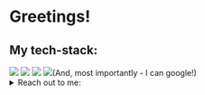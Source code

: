 # Greetings!
## My tech-stack:
  <img src="https://skillicons.dev/icons?i=python,go,js,bash,sqlite,postgres,redis,html,css,md,docker,nginx" />
  <img src="https://skillicons.dev/icons?i=linux,nix,arch,raspberrypi,git,github,gitlab,stackoverflow" />
  <img src="https://skillicons.dev/icons?i=pycharm,neovim,obsidian,postman" />
  <img src="https://skillicons.dev/icons?i=qt,django,fastapi,react,bootstrap,sass" />(And, most importantly - I can google!)

<details>
  <summary>Reach out to me:</summary>
  <b>Telegram:</b> <a href="https://getgentoo.t.me/">@getgentoo</a><br>
</details>


